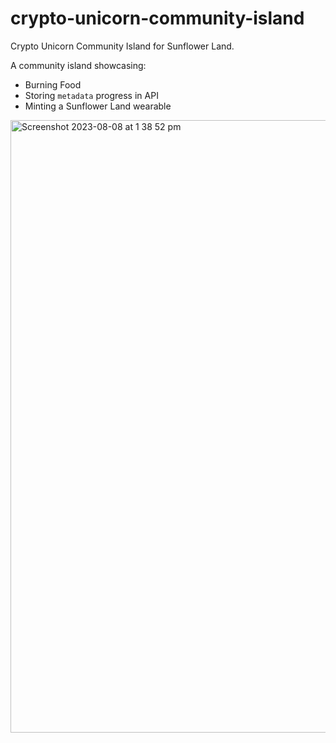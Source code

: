 # crypto-unicorn-community-island
 Crypto Unicorn Community Island for Sunflower Land.

 A community island showcasing:
 - Burning Food
 - Storing `metadata` progress in API
 - Minting a Sunflower Land wearable

<img width="980" alt="Screenshot 2023-08-08 at 1 38 52 pm" src="https://github.com/sunflower-land/crypto-unicorn-community-island/assets/11745561/9a8f758b-db6e-4e85-8204-a39caaefcf0d">
